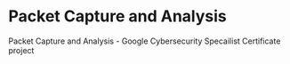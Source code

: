 # Packet Capture and Analysis
 Packet Capture and Analysis - Google Cybersecurity Specailist Certificate project
